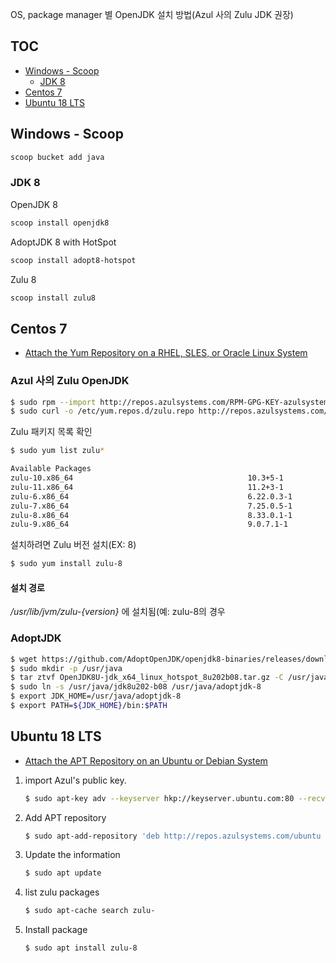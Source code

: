 OS, package manager 별 OpenJDK 설치 방법(Azul 사의 Zulu JDK 권장)

## TOC

* [Windows - Scoop](#windows---scoop)
    * [JDK 8](#jdk-8)
* [Centos 7](#centos-7)
* [Ubuntu 18 LTS](#ubuntu-18-lts)

## Windows - Scoop

```sh
scoop bucket add java
```

### JDK 8

OpenJDK 8
```sh
scoop install openjdk8
```

AdoptJDK 8 with HotSpot
```sh
scoop install adopt8-hotspot
```

Zulu 8
```sh
scoop install zulu8
```

## Centos 7

* [Attach the Yum Repository on a RHEL, SLES, or Oracle Linux System](http://docs.azul.com/zulu/zuludocs/#ZuluUserGuide/PrepareZuluPlatform/AttachYumRepositoryRHEL-SLES-OracleLinuxSys.htm)

### Azul 사의 Zulu OpenJDK

```sh
$ sudo rpm --import http://repos.azulsystems.com/RPM-GPG-KEY-azulsystems
$ sudo curl -o /etc/yum.repos.d/zulu.repo http://repos.azulsystems.com/rhel/zulu.repo
```

Zulu 패키지 목록 확인

```sh
$ sudo yum list zulu*

Available Packages
zulu-10.x86_64                                       10.3+5-1                                 zulu
zulu-11.x86_64                                       11.2+3-1                                 zulu
zulu-6.x86_64                                        6.22.0.3-1                               zulu
zulu-7.x86_64                                        7.25.0.5-1                               zulu
zulu-8.x86_64                                        8.33.0.1-1                               zulu
zulu-9.x86_64                                        9.0.7.1-1                                zulu
```

설치하려면 Zulu 버전 설치(EX: 8)

```sh
$ sudo yum install zulu-8
```

#### 설치 경로

*/usr/lib/jvm/zulu-{version}* 에 설치됨(예: zulu-8의 경우

### AdoptJDK 

```sh
$ wget https://github.com/AdoptOpenJDK/openjdk8-binaries/releases/download/jdk8u202-b08/OpenJDK8U-jdk_x64_linux_hotspot_8u202b08.tar.gz
$ sudo mkdir -p /usr/java
$ tar ztvf OpenJDK8U-jdk_x64_linux_hotspot_8u202b08.tar.gz -C /usr/java/
$ sudo ln -s /usr/java/jdk8u202-b08 /usr/java/adoptjdk-8
$ export JDK_HOME=/usr/java/adoptjdk-8
$ export PATH=${JDK_HOME}/bin:$PATH
```


## Ubuntu 18 LTS

* [Attach the APT Repository on an Ubuntu or Debian System](http://docs.azul.com/zulu/zuludocs/#ZuluUserGuide/PrepareZuluPlatform/AttachAPTRepositoryUbuntuOrDebianSys.htm)

1. import Azul's public key.

    ```sh
    $ sudo apt-key adv --keyserver hkp://keyserver.ubuntu.com:80 --recv-keys 0xB1998361219BD9C9
    ```

1. Add APT repository
    
    ```sh
    $ sudo apt-add-repository 'deb http://repos.azulsystems.com/ubuntu stable main'
    ```

1. Update the information
    
    ```sh
    $ sudo apt update 
    ```

1. list zulu packages

    ```sh
    $ sudo apt-cache search zulu-
    ```
1. Install package

    ```sh
    $ sudo apt install zulu-8 
    ```
